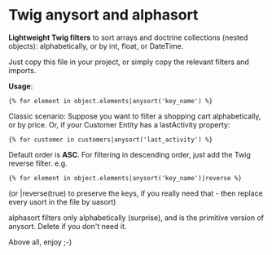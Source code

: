 # Twig anysort and alphasort
**Lightweight Twig filters** to sort arrays and doctrine collections (nested objects): alphabetically, or by int, float, or DateTime.

Just copy this file in your project, or simply copy the relevant filters and imports.


**Usage**: 
```Twig
{% for element in object.elements|anysort('key_name') %}
```
Classic scenario: Suppose you want to filter a shopping cart alphabetically, or by price. 
Or, if your Customer Entity has a lastActivity property: 
```Twig
{% for customer in customers|anysort('last_activity') %}
```

Default order is **ASC**. 
For filtering in descending order, just add the Twig reverse filter. e.g. 
```Twig
{% for element in object.elements|anysort('key_name')|reverse %}
``` 
(or |reverse(true) to preserve the keys, if you really need that - then replace every usort in the file by uasort)

alphasort filters only alphabetically (surprise), and is the primitive version of anysort. Delete if you don't need it.

Above all, enjoy ;-)
